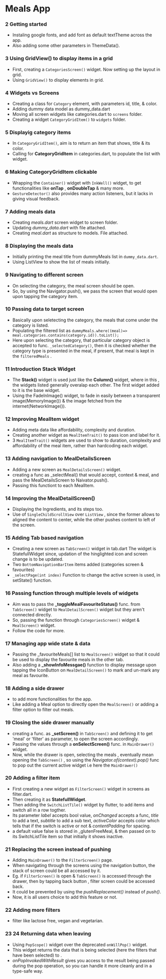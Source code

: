 # Meals App

### 2 Getting started
- Instaling google fonts, and add font as default textTheme across the app.
- Also adding some other parameters in ThemeData().

### 3 Using GridView() to display items in a grid
- First, creating a `CategoriesScreen()` widget. Now setting up the layout in grid.
- Using `GridView()` to display elements in grid.

### 4 Widgets vs Screens
- Creating a class for `Category` element, with parameters id, title, & color.
- Adding dummy data model as dummy_data.dart 
- Moving all screen widgets like categories.dart to `screens` folder.
- Creating a widget `CategoryGridItem()` to `widgets` folder.

### 5 Displayig category items
- In `CategoryGridItem()`, aim is to return an item that shows, title & its color.
- Calling for **CategoryGridItem** in categories.dart, to populate the list with widget.

### 6 Making CategoryGridItem clickable
- Wrapping the `Container()` widget with `InkWell()` widget, to get functionalities like **onTap** , **onDoubleTap** & many more.
- `GestureDetector()` also provides many action listeners, but it lacks in giving visual feedback.

### 7 Adding meals data 
- Creating *meals.dart* screen widget to screen folder.
- Updating *dummy_data.dart* with file attached.
- Creating *meal.dart* as structure to models. File attached.

### 8 Displaying the meals data
- Initially printing the meal title from dummyMeals list in `dummy_data.dart`.
- Using ListView to show the list of meals initially.

### 9 Navigating to different screen
- On selecting the category, the meal screen should be open.
- So, by using the Navigator.push(), we pass the screen that would open upon tapping the category item.

### 10 Passing data to target screen
- Basically upon seletecting the category, the meals that come under the category is listed.
- Populating the filtered list as ```dummyMeals.where((meal)=> meal.categories.contains(category.id)).toList();```
- Here upon selecting the category, that particular category object is accepted to func. `_selectedCategory()`, then it is checked whether the category type is presented in the meal, if present, that meal is kept in the `filteredMeals` . 

### 11 Introduction Stack Widget
- The **Stack()** widget is used just like the **Column()** widget, where in this , the widgets listed generally overalap each other. The first widget added to it is the base widget.
- Using the FadeInImage() widget, to fade in easily between a transparent image(MemoryImage()) & the image fetched from the internet(NetworkImage()).

### 12 Improving MealItem widget
- Adding meta data like affordability, complexity and duration.
- Creating another widget as `MealItemTrait()` to pass icon and label for it. 
- 3 `MealItemTrait()` widgets are used to show to duration, complexity and affordability of the meal item, rather than hardcoding each widget.

### 13 Adding navigation to MealDetailsScreen
- Adding a new screen as `MealDetailsScreen()` widget.
- creating a func as _selectMeal() that would accept, context & meal, and pass the MealDetailsScreen to Naivator.push().
- Passing this functiont to each MealItem.

### 14 Improving the MealDetailScreen()
- Displaying the Ingredients, and its steps too.
- Use of `SingleChildScrollView` over `ListView` , since the former allows to aligned the content to center, while the other pushes content to left of the screen.

### 15 Adding Tab based navigation 
- Creating a new screen as `TabScreen()` widget in tab.dart The widget is StatefullWidget since, updation of the hinglighted icon and screen change is to be updated. 
- Two `BottomNavigationBarItem` items added (categories screen & favourites)
- `_selectPage(int index)` Function to change the active screen is used, in setState() function. 

### 16 Passing function through multiple levels of widgets 
- Aim was to pass the **_toggleMealFavouriteStatus()** func. from `TabScreen()` widget to `MealDetailScreen()` widget but they aren't connected directly.
- So, passing the function through `CategoriesScreen()` widget & `MealScreen()` widget.
- Follow the code for more.

### 17 Managing app wide state & data
- Passing the _favouriteMeals[] list to `MealScreen()` widget so that it could be used to display the favourite meals in the other tab.
- Also adding a **_showInfoMessgae()** function to display message upon tapping the IconButton on `MealDetailScreen()` to mark and un-mark any meal as favourite.

### 18 Adding a side drawer
- to add more functionalities for the app.
- Like adding a Meal option to directly open the `MealScreen()` or adding a filter option to filter out meals.

### 19 Closing the side drawer manually
- creating a func. as **_setScreen()** in `TabScreen()` and defining it to get 'meal' or 'filter' as parameter, to open the screen accordingly.
- Passing the values through a **onSelectScreen()** func. in `MainDrawer()` widget.
- Now, while the drawer is open, selecting the meals , eventually mean opening the `TabScreen()` , so using the *Navigator.of(context).pop()* func to pop out the current active widget i.e here the `MainDrawer()`

### 20 Adding a filter item
- First creating a new widget as `FilterScreen()` widget in screens as filter.dart.
- Then creating it as **StatefullWidget**. 
- Then adding the `SwitchListTile()` widget by flutter, to add items and switch all in a row togther.
- Its parameter *label* accepts bool value, *onChanged* accepts a func, *title* to add a text, *subtitle* to add a sub text, *activeColor* accepts color which tells that if the switch is active or not & *contentPadding* for spacing.
- a default value false is stored in _glutenFreeMeal, & then passed on to its SwitchListTile item so that initially it shows inactive.

### 21 Replacing the screen instead of pushing
- Adding `MainDrawer()` to the `FilterScreen()` page.
- When navigating through the screens using the navigation button, the stack of screen could be all accessed by it.
- Eg. if `FilterScreen()` is open & `TabScreen()` is accessed through the drawer, then by tapping back button , filter screen could be accessed back.
- It could be prevented by using the *pushReplacement()* instead of *push()*.
- Now, it is all users choice to add this feature or not.

### 22 Adding more filters
- filter like lactose free, vegan and vegetarian.

### 23 24 Returning data when leaving 
- Using `PopScope()` widget over the deprecated `onWillPop()` widget.
- This widget returns the data that is being selected (here the filters that have been selected) to .
- *onPopInvokedWithResult* gives you access to the result being passed during the pop operation, so you can handle it more cleanly and in a type-safe way. 